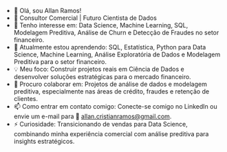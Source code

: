 - 👋 Olá, sou Allan Ramos!
- 💼 Consultor Comercial | Futuro Cientista de Dados
- 👀 Tenho interesse em: Data Science, Machine Learning, SQL, Modelagem Preditiva, Análise de Churn e Detecção de Fraudes no setor financeiro.
- 🌱 Atualmente estou aprendendo: SQL, Estatística, Python para Data Science, Machine Learning, Análise Exploratória de Dados e Modelagem Preditiva para o setor financeiro.
- 💡 Meu foco: Construir projetos reais em Ciência de Dados e desenvolver soluções estratégicas para o mercado financeiro.
- 💞️ Procuro colaborar em: Projetos de análise de dados e modelagem preditiva, especialmente nas áreas de crédito, fraudes e retenção de clientes.
- 📫 Como entrar em contato comigo: Conecte-se comigo no LinkedIn ou envie um e-mail para 📩 allan.cristianramos@gmail.com.
- ⚡ Curiosidade: Transicionando de vendas para Data Science, combinando minha experiência comercial com análise preditiva para insights estratégicos.

<!---
Allan-Ramos1993/Allan-Ramos1993 is a ✨ special ✨ repository because its `README.md` (this file) appears on your GitHub profile.
You can click the Preview link to take a look at your changes.
--->
